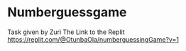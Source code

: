 # Numberguessgame
Task given by Zuri
The Link to the Replit
https://replit.com/@OtunbaOla/numberguessingGame?v=1
